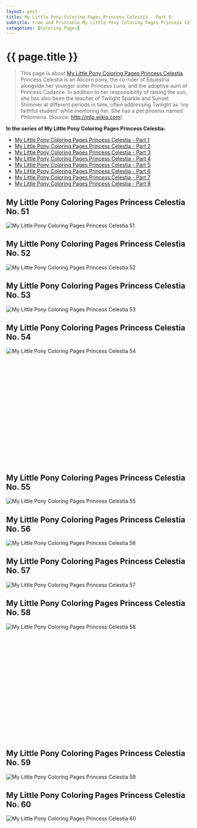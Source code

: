```yaml
---
layout: post
title: My Little Pony Coloring Pages Princess Celestia - Part 6
subtitle: Free and Printable My Little Pony Coloring Pages Princess Celestia - Part 6
categoties: [Coloring Pages]
---
```

{{ page.title }}
================
> This page is about [My Little Pony Coloring Pages Princess Celestia](https://hoanghabelle.github.io/). Princess Celestia is an Alicorn pony, the co-ruler of Equestria alongside her younger sister Princess Luna, and the adoptive aunt of Princess Cadance. In addition to her responsibility of raising the sun, she has also been the teacher of Twilight Sparkle and Sunset Shimmer at different periods in time, often addressing Twilight as 'my faithful student' while mentoring her. She has a pet phoenix named Philomena. (Source: http://mlp.wikia.com)

**In the series of My Little Pony Coloring Pages Princess Celestia:**

* [My Little Pony Coloring Pages Princess Celestia - Part 1](https://hoanghabelle.github.io/2017/11/15/My-Little-Pony-Coloring-Pages-Princess-Celestia-part-1.html)
* [My Little Pony Coloring Pages Princess Celestia - Part 2](https://hoanghabelle.github.io/2017/11/15/My-Little-Pony-Coloring-Pages-Princess-Celestia-part-2.html)
* [My Little Pony Coloring Pages Princess Celestia - Part 3](https://hoanghabelle.github.io/2017/11/15/My-Little-Pony-Coloring-Pages-Princess-Celestia-part-3.html)
* [My Little Pony Coloring Pages Princess Celestia - Part 4](https://hoanghabelle.github.io/2017/11/15/My-Little-Pony-Coloring-Pages-Princess-Celestia-part-4.html)
* [My Little Pony Coloring Pages Princess Celestia - Part 5](https://hoanghabelle.github.io/2017/11/15/My-Little-Pony-Coloring-Pages-Princess-Celestia-part-5.html)
* [My Little Pony Coloring Pages Princess Celestia - Part 6](https://hoanghabelle.github.io/2017/11/15/My-Little-Pony-Coloring-Pages-Princess-Celestia-part-6.html)
* [My Little Pony Coloring Pages Princess Celestia - Part 7](https://hoanghabelle.github.io/2017/11/15/My-Little-Pony-Coloring-Pages-Princess-Celestia-part-7.html)
* [My Little Pony Coloring Pages Princess Celestia - Part 8](https://hoanghabelle.github.io/2017/11/15/My-Little-Pony-Coloring-Pages-Princess-Celestia-part-8.html)
## My Little Pony Coloring Pages Princess Celestia No. 51
![My Little Pony Coloring Pages Princess Celestia 51](https://hoanghabelle.github.io/img1/My-Little-Pony-Coloring-Pages-Princess-Celestia%20(51).jpg "My Little Pony Coloring Pages Princess Celestia 51")

## My Little Pony Coloring Pages Princess Celestia No. 52
![My Little Pony Coloring Pages Princess Celestia 52](https://hoanghabelle.github.io/img1/My-Little-Pony-Coloring-Pages-Princess-Celestia%20(52).jpg "My Little Pony Coloring Pages Princess Celestia 52")

## My Little Pony Coloring Pages Princess Celestia No. 53
![My Little Pony Coloring Pages Princess Celestia 53](https://hoanghabelle.github.io/img1/My-Little-Pony-Coloring-Pages-Princess-Celestia%20(53).jpg "My Little Pony Coloring Pages Princess Celestia 53")

## My Little Pony Coloring Pages Princess Celestia No. 54
![My Little Pony Coloring Pages Princess Celestia 54](https://hoanghabelle.github.io/img1/My-Little-Pony-Coloring-Pages-Princess-Celestia%20(54).jpg "My Little Pony Coloring Pages Princess Celestia 54")

<script async src="//pagead2.googlesyndication.com/pagead/js/adsbygoogle.js"></script><!-- Texxtonly --><ins class="adsbygoogle" style="display:inline-block;width:336px;height:280px" data-ad-client="ca-pub-6753140515841889" data-ad-slot="3207852233"></ins><script>(adsbygoogle = window.adsbygoogle || []).push({}); </script>

## My Little Pony Coloring Pages Princess Celestia No. 55
![My Little Pony Coloring Pages Princess Celestia 55](https://hoanghabelle.github.io/img1/My-Little-Pony-Coloring-Pages-Princess-Celestia%20(55).jpg "My Little Pony Coloring Pages Princess Celestia 55")

## My Little Pony Coloring Pages Princess Celestia No. 56
![My Little Pony Coloring Pages Princess Celestia 56](https://hoanghabelle.github.io/img1/My-Little-Pony-Coloring-Pages-Princess-Celestia%20(56).jpg "My Little Pony Coloring Pages Princess Celestia 56")

## My Little Pony Coloring Pages Princess Celestia No. 57
![My Little Pony Coloring Pages Princess Celestia 57](https://hoanghabelle.github.io/img1/My-Little-Pony-Coloring-Pages-Princess-Celestia%20(57).jpg "My Little Pony Coloring Pages Princess Celestia 57")

## My Little Pony Coloring Pages Princess Celestia No. 58
![My Little Pony Coloring Pages Princess Celestia 58](https://hoanghabelle.github.io/img1/My-Little-Pony-Coloring-Pages-Princess-Celestia%20(58).jpg "My Little Pony Coloring Pages Princess Celestia 58")

<script async src="//pagead2.googlesyndication.com/pagead/js/adsbygoogle.js"></script><!-- Texxtonly --><ins class="adsbygoogle" style="display:inline-block;width:336px;height:280px" data-ad-client="ca-pub-6753140515841889" data-ad-slot="3207852233"></ins><script>(adsbygoogle = window.adsbygoogle || []).push({}); </script>

## My Little Pony Coloring Pages Princess Celestia No. 59
![My Little Pony Coloring Pages Princess Celestia 59](https://hoanghabelle.github.io/img1/My-Little-Pony-Coloring-Pages-Princess-Celestia%20(59).jpg "My Little Pony Coloring Pages Princess Celestia 59")

## My Little Pony Coloring Pages Princess Celestia No. 60
![My Little Pony Coloring Pages Princess Celestia 60](https://hoanghabelle.github.io/img1/My-Little-Pony-Coloring-Pages-Princess-Celestia%20(60).jpg "My Little Pony Coloring Pages Princess Celestia 60")

